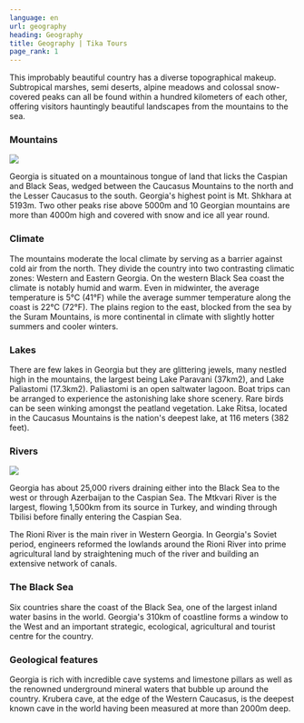 ```yaml
---
language: en
url: geography
heading: Geography
title: Geography | Tika Tours
page_rank: 1
---
```

<div class="row content-row"><!-- 868 (1)-->

</div>

<div class="row content-row"><!-- 869 (2)-->
<div class="col-xs-12"><!-- 1191 -->

This improbably beautiful country has a diverse topographical makeup. Subtropical
marshes, semi deserts, alpine meadows and colossal snow\-covered peaks can all be
found within a hundred kilometers of each other, offering visitors hauntingly beautiful
landscapes from the mountains to the sea.

</div>

</div>

<div class="row content-row"><!-- 870 (3)-->
<div class="col-xs-12 col-sm-6 col-md-6"><!-- 1192 -->

### Mountains


![](/library/content/img22.jpg)

Georgia is situated on a mountainous tongue of land that licks the Caspian and Black
Seas, wedged between the Caucasus Mountains to the north and the Lesser Caucasus
to the south. Georgia's highest point is Mt. Shkhara at 5193m. Two other peaks rise
above 5000m and 10 Georgian mountains are more than 4000m high and covered with
snow and ice all year round.

### Climate


The mountains moderate the local climate by serving as a barrier against cold air
from the north. They divide the country into two contrasting climatic zones: Western
and Eastern Georgia. On the western Black Sea coast the climate is notably humid
and warm. Even in midwinter, the average temperature is 5°C (41°F) while the average
summer temperature along the coast is 22°C (72°F). The plains region to the east,
blocked from the sea by the Suram Mountains, is more continental in climate with
slightly hotter summers and cooler winters.

### Lakes


There are few lakes in Georgia but they are glittering jewels, many nestled high
in the mountains, the largest being Lake Paravani (37km2), and Lake Paliastomi (17.3km2).
Paliastomi is an open saltwater lagoon. Boat trips can be arranged to experience
the astonishing lake shore scenery. Rare birds can be seen winking amongst the peatland
vegetation. Lake Ritsa, located in the Caucasus Mountains is the nation's deepest
lake, at 116 meters (382 feet).

</div>

<div class="col-xs-12 col-sm-6 col-md-6"><!-- 1193 -->

### Rivers


![](/library/content/img23.jpg)

Georgia has about 25,000 rivers draining either into the Black Sea to the west or
through Azerbaijan to the Caspian Sea. The Mtkvari River is the largest, flowing
1,500km from its source in Turkey, and winding through Tbilisi before finally entering
the Caspian Sea.

The Rioni River is the main river in Western Georgia. In Georgia's Soviet period,
engineers reformed the lowlands around the Rioni River into prime agricultural land
by straightening much of the river and building an extensive network of canals.

### The Black Sea


Six countries share the coast of the Black Sea, one of the largest inland water basins
in the world. Georgia's 310km of coastline forms a window to the West and an important
strategic, ecological, agricultural and tourist centre for the country.

### Geological features


Georgia is rich with incredible cave systems and limestone pillars as well as the
renowned underground mineral waters that bubble up around the country. Krubera cave,
at the edge of the Western Caucasus, is the deepest known cave in the world having
been measured at more than 2000m deep.

</div>

</div>
